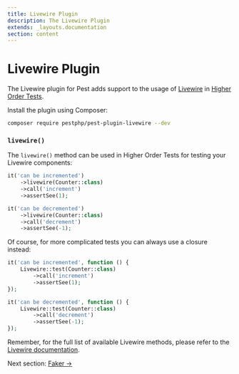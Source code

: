 ```yaml
---
title: Livewire Plugin
description: The Livewire Plugin
extends: _layouts.documentation
section: content
---
```


# Livewire Plugin

The Livewire plugin for Pest adds support to the usage of [Livewire](https://laravel-livewire.com/) in [Higher Order Tests](/docs/higher-order-tests).

Install the plugin using Composer:
```bash
composer require pestphp/pest-plugin-livewire --dev
```

### `livewire()`

The `livewire()` method can be used in Higher Order Tests for testing your Livewire components:
```php
it('can be incremented')
    ->livewire(Counter::class)
    ->call('increment')
    ->assertSee(1);

it('can be decremented')
    ->livewire(Counter::class)
    ->call('decrement')
    ->assertSee(-1);
```

Of course, for more complicated tests you can always use a closure instead:
```php
it('can be incremented', function () {
    Livewire::test(Counter::class)
        ->call('increment')
        ->assertSee(1);
});

it('can be decremented', function () {
    Livewire::test(Counter::class)
        ->call('decrement')
        ->assertSee(-1);
});
```

Remember, for the full list of available Livewire methods, please refer to the [Livewire documentation](https://laravel-livewire.com/docs/testing).

Next section: [Faker →](/docs/plugins/faker)
